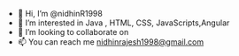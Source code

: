 - 👋 Hi, I’m @nidhinR1998
- 👀 I’m interested in Java , HTML, CSS, JavaScripts,Angular
- 💞️ I’m looking to collaborate on 
- 📫 You can reach me <nidhinrajesh1998@gmail.com>

<!---
nidhinR1998/nidhinR1998 is a ✨ special ✨ repository because its `README.md` (this file) appears on your GitHub profile.
You can click the Preview link to take a look at your changes.
--->
